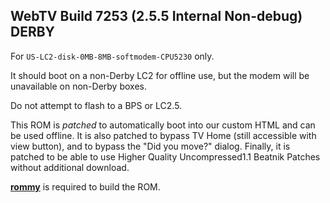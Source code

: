 ## WebTV Build 7253 (2.5.5 Internal Non-debug) DERBY

For `US-LC2-disk-0MB-8MB-softmodem-CPU5230` only.

It should boot on a non-Derby LC2 for offline use, but the modem will be unavailable on non-Derby boxes.

Do not attempt to flash to a BPS or LC2.5.

This ROM is *patched* to automatically boot into our custom HTML and can be used offline.
It is also patched to bypass TV Home (still accessible with view button), and to bypass the "Did you move?" dialog.
Finally, it is patched to be able to use Higher Quality Uncompressed1.1 Beatnik Patches without additional download.

**[rommy](https://github.com/wtvemac/rommy)** is required to build the ROM.
